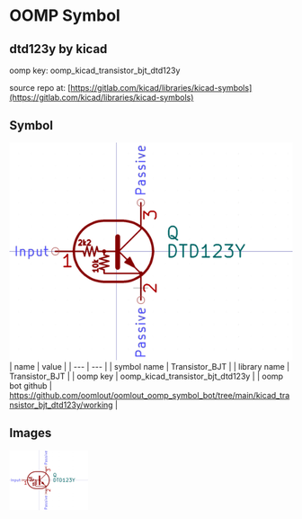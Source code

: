 # OOMP Symbol  
## dtd123y  by kicad  
  
oomp key: oomp_kicad_transistor_bjt_dtd123y  
  
source repo at: [https://gitlab.com/kicad/libraries/kicad-symbols](https://gitlab.com/kicad/libraries/kicad-symbols)  
## Symbol  
  
[![working.png](working_600.png)](working.png)  
| name | value | 
| --- | --- | 
| symbol name | Transistor_BJT | 
| library name | Transistor_BJT | 
| oomp key | oomp_kicad_transistor_bjt_dtd123y | 
| oomp bot github | https://github.com/oomlout/oomlout_oomp_symbol_bot/tree/main/kicad_transistor_bjt_dtd123y/working | 
## Images  
  
[![working.png](working_140.png)](working.png)  
